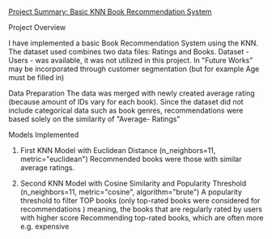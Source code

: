 [Project Summary: Basic KNN Book Recommendation System]([https://github.com/slepankovamarta/Marta_excercises/blob/9c7dc27b38ef468c30c3979042b2b7b44a939b1b/Domaci%20ukol%20VACLAV.ipynb)

Project Overview

I have implemented a basic Book Recommendation System using the KNN. The dataset used combines two data files: Ratings and Books. Dataset - Users - was available, it was not utilized in this project. In "Future Works" may be incorporated  through customer segmentation (but for example Age must be filled in)

Data Preparation
The data was merged with newly created average rating (because amount of IDs vary for each book).
Since the dataset did not include categorical data such as book genres, recommendations were based solely on the similarity of "Average- Ratings"


Models Implemented
1. First KNN Model with Euclidean Distance
(n_neighbors=11, metric="euclidean")
Recommended books were those with similar average ratings.

2. Second KNN Model with Cosine Similarity and Popularity Threshold
(n_neighbors=11, metric="cosine", algorithm="brute")
A popularity threshold to filter TOP books (only top-rated books were considered for recommendations ) meaning, the books that are regularly rated by users with higher score
Recommending top-rated books, which are often more e.g. expensive 
